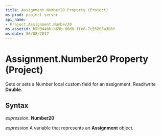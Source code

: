 ```yaml
---
title: Assignment.Number20 Property (Project)
ms.prod: project-server
api_name:
- Project.Assignment.Number20
ms.assetid: b5d944bb-b69b-d0d8-ffe8-7c95205a3b6f
ms.date: 06/08/2017
---
```



# Assignment.Number20 Property (Project)

Gets or sets a Number local custom field for an assignment. Read/write **Double**.


## Syntax

 _expression_. **Number20**

 _expression_ A variable that represents an **Assignment** object.


